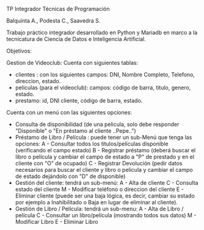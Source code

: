 TP Integrador Técnicas de Programación

Balquinta A., Podesta C., Saavedra S.

Trabajo práctico integrador desarrollado en Python y Mariadb en marco a la tecnicatura de Ciencia de Datos e Inteligencia Artificial.

Objetivos:

Gestion de Videoclub:
Cuenta con siguientes tablas:
- clientes : con los siguientes campos: DNI, Nombre Completo, Telefono, direccion, estado.
- peliculas (para el videoclub): campos: código de barra, titulo, genero, estado.
- prestamo: id, DNI cliente, código de barra, estado.

Cuenta con un menú con las siguientes opciones:
- Consulta de disponibilidad (de una pelicula, solo debe responder "Disponible" o "En préstamo al cliente ..Pepe..")
- Préstamo de Libro / Película : puede tener un sub-Menú que tenga las opciones:
        A - Consultar todos los títulos/películas disponible (verificando el campo estado)
        B - Registrar préstamo (deberá buscar el libro o película y cambiar el campo de estado a "P" de prestado y en el cliente con "O" de ocupado)
        C - Registrar Devolución (pedir datos necesarios para buscar el cliente y libro o pelicula y cambiar el campo de estado dejándolo con "D" de disponible)
- Gestión del cliente: tendrá un sub-menú:
        A - Alta de cliente
        C - Consulta estado del cliente
        M - Modificar teléfono o direccion del cliente
        E - Eliminar cliente (puede ser una baja lógica, es decir, cambiar su estado por ejemplo a Inahibilitado o Baja en lugar de eliminar al cliente).
- Gestión de Libro / Película: tendrá un sub-menu:
        A - Alta de Libro / película
        C - Consultar un libro/película (mostrando todos sus datos)
        M - Modificar Libro
        E - Eliminar Libro
